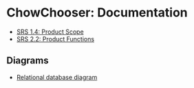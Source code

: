# ChowChooser: Documentation

+ [SRS 1.4: Product Scope](srs14.md)
+ [SRS 2.2: Product Functions](srs22.md)

## Diagrams

+ [Relational database diagram](erd.png)
